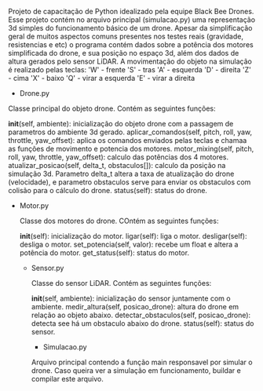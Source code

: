Projeto de capacitação de Python idealizado pela equipe Black Bee Drones.
Esse projeto contém no arquivo principal (simulacao.py) uma representação 3d simples do funcionamento básico de um drone. Apesar da simplificação geral de muitos aspectos comuns presentes nos testes reais (gravidade, resistencias e etc) o programa contém dados sobre a potência dos motores simplificada do drone, e sua posição no espaço 3d, além dos dados de altura gerados pelo sensor LiDAR.
A movimentação do objeto na simulação é realizado pelas teclas:
'W' - frente
'S' - tras
'A' - esquerda
'D' - direita
'Z' - cima
'X' - baixo
'Q' - virar a esquerda
'E' - virar a direita

- Drone.py

Classe principal do objeto drone. Contém as seguintes funções:

__init__(self, ambiente): inicialização do objeto drone com a passagem de parametros do ambiente 3d gerado.
aplicar_comandos(self, pitch, roll, yaw, throttle, yaw_offset): aplica os comandos enviados pelas teclas e chamaa as funções de movimento e potencia dos motores.
motor_mixing(self, pitch, roll, yaw, throttle, yaw_offset): calculo das potências dos 4 motores.
atualizar_posicao(self, delta_t, obstaculos[]): calculo da posição na simulação 3d. Parametro delta_t altera a taxa de atualização do drone (velocidade), e parametro obstaculos serve para enviar os obstaculos com colisão para o cálculo do drone.
status(self): status do drone.

- Motor.py

  Classe dos motores do drone. COntém as seguintes funções:

  __init__(self): inicialização do motor.
  ligar(self): liga o motor.
  desligar(self): desliga o motor.
  set_potencia(self, valor): recebe um float e altera a potência do motor.
  get_status(self): status do motor.

  - Sensor.py
 
    Classe do sensor LiDAR. Contém as seguintes funções:

    __init__(self, ambiente): inicialização do sensor juntamente com o ambiente.
    medir_altura(self, posicao_drone): altura do drone em relação ao objeto abaixo.
    detectar_obstaculos(self, posicao_drone): detecta see há um obstaculo abaixo do drone.
    status(self): status do sensor.

    - Simulacao.py
   
    Arquivo principal contendo a função main responsavel por simular o drone. Caso queira ver a simulação em funcionamento, buildar e compilar este arquivo.
